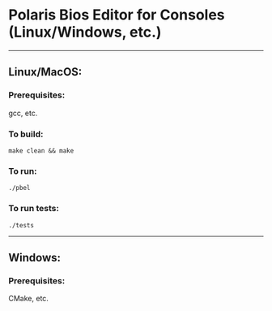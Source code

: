 # Polaris Bios Editor for Consoles (Linux/Windows, etc.)

---

## Linux/MacOS:

### Prerequisites:

gcc, etc.

### To build:

`make clean && make `

### To run:

`./pbel`

### To run tests:

`./tests`

---

## Windows:

### Prerequisites:

CMake, etc.
